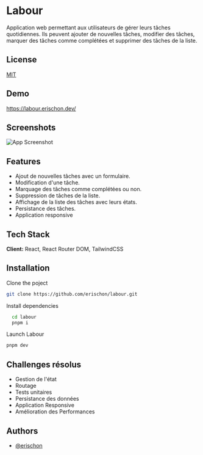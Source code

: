 
# Labour

Application web permettant aux utilisateurs de gérer leurs tâches quotidiennes. Ils peuvent ajouter de nouvelles tâches, modifier des tâches, marquer des tâches comme complétées et supprimer des tâches de la liste.


## License

[MIT](https://choosealicense.com/licenses/mit/)


## Demo

https://labour.erischon.dev/


## Screenshots

![App Screenshot](https://via.placeholder.com/468x300?text=App+Screenshot+Here)


## Features

- Ajout de nouvelles tâches avec un formulaire.
- Modification d'une tâche.
- Marquage des tâches comme complétées ou non.
- Suppression de tâches de la liste.
- Affichage de la liste des tâches avec leurs états.
- Persistance des tâches.
- Application responsive


## Tech Stack

**Client:** React, React Router DOM, TailwindCSS



## Installation

Clone the poject

``` bash
git clone https://github.com/erischon/labour.git
```

Install dependencies

```bash
  cd labour
  pnpm i
```

Launch Labour

``` bash
pnpm dev
```
## Challenges résolus

- Gestion de l'état
- Routage
- Tests unitaires
- Persistance des données
- Application Responsive
- Amélioration des Performances


## Authors

- [@erischon](https://www.github.com/erischon)

